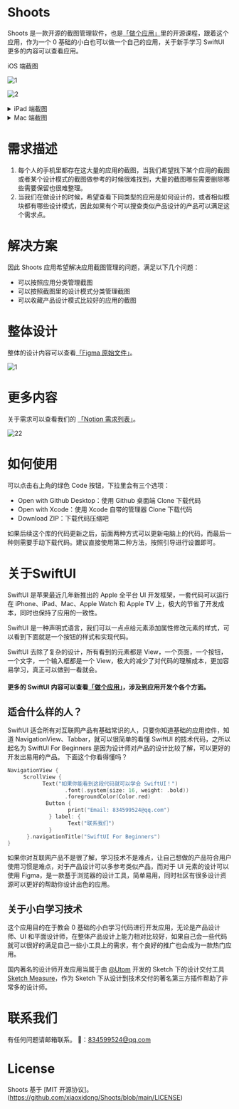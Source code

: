 # Shoots
Shoots 是一款开源的截图管理软件，也是[「做个应用」](https://apps.apple.com/cn/app/id1578873606)里的开源课程，跟着这个应用，作为一个 0 基础的小白也可以做一个自己的应用，关于新手学习 SwiftUI 更多的内容可以查看应用。

<summary>iOS 端截图</summary>

![1](https://user-images.githubusercontent.com/3838258/230244497-43ae6a82-1ff0-43e3-9205-961e99630cd4.png)

![2](https://user-images.githubusercontent.com/3838258/230244518-d10f47a6-3a63-4832-b178-99d6570c9893.png)




<details>
<summary>iPad 端截图</summary>

![1](https://user-images.githubusercontent.com/3838258/230250139-e7ef88fa-0a6f-4190-98a2-64bce91d56d7.png)

![2](https://user-images.githubusercontent.com/3838258/230250153-eedf2c5d-cc9a-4ee0-b113-38245eca7717.png)

</details>


<details>
<summary>Mac 端截图</summary>

![1](https://user-images.githubusercontent.com/3838258/230248473-cf17f9bc-9d79-4771-a78e-f6a07c2a8ce3.png)

</details>


# 需求描述
1.  每个人的手机里都存在这大量的应用的截图，当我们希望找下某个应用的截图或者某个设计模式的截图做参考的时候很难找到，大量的截图哪些需要删除哪些需要保留也很难整理。
2.  当我们在做设计的时候，希望查看下同类型的应用是如何设计的，或者相似模块都有哪些设计模式，因此如果有个可以搜查类似产品设计的产品可以满足这个需求点。

# 解决方案
因此 Shoots 应用希望解决应用截图管理的问题，满足以下几个问题：
- 可以按照应用分类管理截图
- 可以按照截图里的设计模式分类管理截图
- 可以收藏产品设计模式比较好的应用的截图

# 整体设计
整体的设计内容可以查看[「Figma 原始文件」](https://www.figma.com/file/uq7cAfob875rL61xQyLsPJ/SwiftUI-%E7%9B%B4%E6%92%AD%E5%BC%80%E5%8F%91%E9%A1%B9%E7%9B%AE?node-id=0%3A1&t=YSVU4rHW5c8Qs53B-1)。

![1](https://user-images.githubusercontent.com/3838258/229986950-fcdf69e9-99c7-4af6-922a-5208dc6e1ed1.png)


# 更多内容
关于需求可以查看我们的 [「Notion 需求列表」](https://productpoke.notion.site/b1b9e7130e504e289832732a33670e5c)。

![22](https://user-images.githubusercontent.com/3838258/229986971-d1a5601c-30e5-4651-9f97-df3f7c934c4d.png)


# 如何使用
可以点击右上角的绿色 Code 按钮，下拉里会有三个选项：
- Open with Github Desktop：使用 Github 桌面端 Clone 下载代码
- Open with Xcode：使用 Xcode 自带的管理器 Clone 下载代码
- Download ZIP：下载代码压缩吧

如果后续这个库的代码更新之后，前面两种方式可以更新电脑上的代码，而最后一种则需要手动下载代码。建议直接使用第二种方法，按照引导进行设置即可。

# 关于SwiftUI
SwiftUI 是苹果最近几年新推出的 Apple 全平台 UI 开发框架，一套代码可以运行在 iPhone、iPad、Mac、Apple Watch 和 Apple TV 上，极大的节省了开发成本，同时也保持了应用的一致性。

SwiftUI 是一种声明式语言，我们可以一点点给元素添加属性修改元素的样式，可以看到下面就是一个按钮的样式和实现代码。

SwiftUI 去除了复杂的设计，所有看到的元素都是 View，一个页面，一个按钮，一个文字，一个输入框都是一个 View，极大的减少了对代码的理解成本，更加容易学习，真正可以做到一看就会。

#### 更多的 SwiftUI 内容可以查看[「做个应用」](https://apps.apple.com/cn/app/id1578873606)，涉及到应用开发个各个方面。

## 适合什么样的人？
SwiftUI 适合所有对互联网产品有基础常识的人，只要你知道基础的应用控件，知道 NavigationView、Tabbar，就可以很简单的看懂 SwiftUI 的技术代码，之所以起名为 SwiftUI For Beginners 是因为设计师对产品的设计比较了解，可以更好的开发出易用的产品。
下面这个你看得懂吗？

```swift
NavigationView {
     ScrollView {
           Text("如果你能看到这段代码就可以学会 SwiftUI！")
                  .font(.system(size: 16, weight: .bold))
                  .foregroundColor(Color.red)
            Button {
                   print("Email: 834599524@qq.com")
             } label: {
                   Text("联系我们")
             }
      }.navigationTitle("SwiftUI For Beginners")
}
```
如果你对互联网产品不是很了解，学习技术不是难点，让自己想做的产品符合用户使用习惯是难点，对于产品设计可以多参考类似产品，而对于 UI 元素的设计可以使用 Figma，是一款基于浏览器的设计工具，简单易用，同时社区有很多设计资源可以更好的帮助你设计出色的应用。


## 关于小白学习技术
这个应用目的在于教会 0 基础的小白学习代码进行开发应用，无论是产品设计师、UI 和平面设计师，在整体产品设计上能力相对比较好，如果自己会一些代码就可以很好的满足自己一些小工具上的需求，有个良好的推广也会成为一款热门应用。

国内著名的设计师开发应用当属于由 [@Utom](https://twitter.com/utom) 开发的 Sketch 下的设计交付工具 [Sketch Measure](https://github.com/utom/sketch-measure)，作为 Sketch 下从设计到技术交付的著名第三方插件帮助了非常多的设计师。


# 联系我们
有任何问题请邮箱联系。
📮：834599524@qq.com

# License
Shoots 基于 [MIT 开源协议]。(https://github.com/xiaoxidong/Shoots/blob/main/LICENSE)
